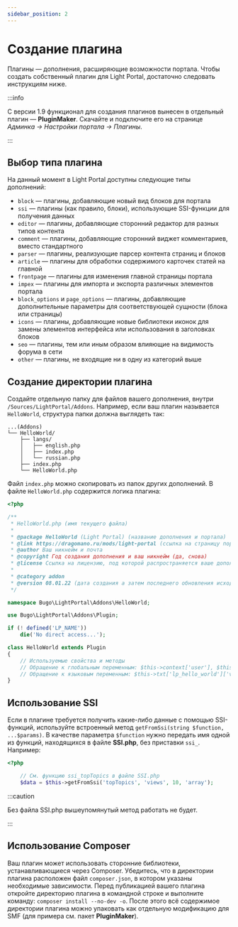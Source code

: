 ```yaml
---
sidebar_position: 2
---
```


# Создание плагина
Плагины — дополнения, расширяющие возможности портала. Чтобы создать собственный плагин для Light Portal, достаточно следовать инструкциям ниже.

:::info

С версии 1.9 функционал для создания плагинов вынесен в отдельный плагин — **PluginMaker**. Скачайте и подключите его на странице _Админка -> Настройки портала -> Плагины_.

:::

## Выбор типа плагина
На данный момент в Light Portal доступны следующие типы дополнений:

* `block` — плагины, добавляющие новый вид блоков для портала
* `ssi` — плагины (как правило, блоки), использующие SSI-функции для получения данных
* `editor` — плагины, добавляющие сторонний редактор для разных типов контента
* `comment` — плагины, добавляющие сторонний виджет комментариев, вместо стандартного
* `parser` — плагины, реализующие парсер контента страниц и блоков
* `article` — плагины для обработки содержимого карточек статей на главной
* `frontpage` — плагины для изменения главной страницы портала
* `impex` — плагины для импорта и экспорта различных элементов портала
* `block_options` и `page_options` — плагины, добавляющие дополнительные параметры для соответствующей сущности (блока или страницы)
* `icons` — плагины, добавляющие новые библиотеки иконок для замены элементов интерфейса или использования в заголовках блоков
* `seo` — плагины, тем или иным образом влияющие на видимость форума в сети
* `other` — плагины, не входящие ни в одну из категорий выше

## Создание директории плагина
Создайте отдельную папку для файлов вашего дополнения, внутри `/Sources/LightPortal/Addons`. Например, если ваш плагин называется `HelloWorld`, структура папки должна выглядеть так:

```
...(Addons)
└── HelloWorld/
    ├── langs/
    │   ├── english.php
    │   ├── index.php
    │   └── russian.php
    ├── index.php
    └── HelloWorld.php
```

Файл `index.php` можно скопировать из папок других дополнений. В файле `HelloWorld.php` содержится логика плагина:

```php
<?php

/**
 * HelloWorld.php (имя текущего файла)
 *
 * @package HelloWorld (Light Portal) (название дополнения и портала)
 * @link https://dragomano.ru/mods/light-portal (ссылка на страницу портала, либо на страницу вашего дополнения, если оно не идет в комплекте с порталом)
 * @author Ваш никнейм и почта
 * @copyright Год создания дополнения и ваш никнейм (да, снова)
 * @license Ссылка на лицензию, под которой распространяется ваше дополнение, и название лицензии
 *
 * @category addon
 * @version 08.01.22 (дата создания а затем последнего обновления исходного кода дополнения)
 */

namespace Bugo\LightPortal\Addons\HelloWorld;

use Bugo\LightPortal\Addons\Plugin;

if (! defined('LP_NAME'))
	die('No direct access...');

class HelloWorld extends Plugin
{
    // Используемые свойства и методы
    // Обращение к глобальным переменным: $this->context['user'], $this->modSettings['variable'] и т. д.
    // Обращение к языковым переменным: $this->txt['lp_hello_world']['variable_name']
}

```

## Использование SSI
Если в плагине требуется получить какие-либо данные с помощью SSI-функций, используйте встроенный метод `getFromSsi(string $function, ...$params)`. В качестве параметра `$function` нужно передать имя одной из функций, находящихся в файле **SSI.php**, без приставки `ssi_`. Например:

```php
<?php

    // См. функцию ssi_topTopics в файле SSI.php
    $data = $this->getFromSsi('topTopics', 'views', 10, 'array');
```

:::caution

Без файла SSI.php вышеупомянутый метод работать не будет.

:::

## Использование Composer
Ваш плагин может использовать сторонние библиотеки, устанавливающиеся через Composer. Убедитесь, что в директории плагина расположен файл `composer.json`, в котором указаны необходимые зависимости. Перед публикацией вашего плагина откройте директорию плагина в командной строке и выполните команду: `composer install --no-dev -o`. После этого всё содержимое директории плагина можно упаковать как отдельную модификацию для SMF (для примера см. пакет **PluginMaker**).

